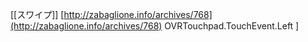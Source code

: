 
[[スワイプ]]
[http://zabaglione.info/archives/768](http://zabaglione.info/archives/768)
OVRTouchpad.TouchEvent.Left
]
